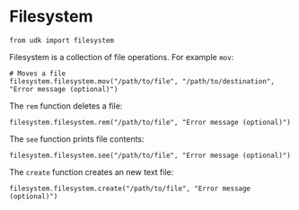 # Filesystem

    from udk import filesystem
Filesystem is a collection of file operations. For example `mov`:

    # Moves a file
    filesystem.filesystem.mov("/path/to/file", "/path/to/destination", "Error message (optional)")
The `rem` function deletes a file:

    filesystem.filesystem.rem("/path/to/file", "Error message (optional)")
The `see` function prints file contents:

    filesystem.filesystem.see("/path/to/file", "Error message (optional)")

The `create` function creates an new text file:

    filesystem.filesystem.create("/path/to/file", "Error message (optional)")
